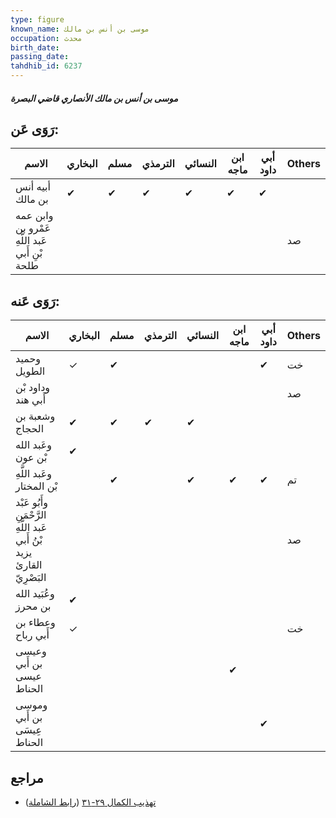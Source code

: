```yaml
---
type: figure
known_name: موسى بن أنس بن مالك
occupation: محدث
birth_date:
passing_date:
tahdhib_id: 6237
---
```

##### موسى بن أنس بن مالك الأنصاري قاضي البصرة

## رَوَى عَن:
| الاسم                                          | البخاري | مسلم | الترمذي | النسائي | ابن ماجه | أبي داود | Others |
| ---------------------------------------------- | ------- | ---- | ------- | ------- | -------- | -------- | ------ |
| أبيه أنس بن مالك                               | ✔       | ✔    | ✔       | ✔       | ✔        | ✔        |        |
| وابن عمه عَمْرو بن عَبد اللَّهِ بْنِ أَبي طلحة |         |      |         |         |          |          | صد     |
## رَوَى عَنه:
| الاسم                                                                  | البخاري | مسلم | الترمذي | النسائي | ابن ماجه | أبي داود | Others |
| ---------------------------------------------------------------------- | ------- | ---- | ------- | ------- | -------- | -------- | ------ |
| وحميد الطويل                                                           | ✓       | ✔    |         |         |          | ✔        | خت     |
| وداود بْن أَبي هند                                                     |         |      |         |         |          |          | صد     |
| وشعبة بن الحجاج                                                        | ✔       | ✔    | ✔       | ✔       |          |          |        |
| وعَبد الله بْن عون                                                     | ✔       |      |         |         |          |          |        |
| وعَبد اللَّهِ بْن المختار                                              |         | ✔    |         | ✔       | ✔        | ✔        | تم     |
| وأَبُو عَبْد الرَّحْمَنِ عَبد اللَّهِ بْنُ أَبي يزيد القارئ البَصْرِيّ |         |      |         |         |          |          | صد     |
| وعُبَيد الله بن محرز                                                   | ✔       |      |         |         |          |          |        |
| وعطاء بن أَبي رباح                                                     | ✓       |      |         |         |          |          | خت     |
| وعيسى بن أَبي عيسى الحناط                                              |         |      |         |         | ✔        |          |        |
| وموسى بن أَبي عِيسَى الحناط                                            |         |      |         |         |          | ✔        |        |
## مراجع
- [تهذيب الكمال ٢٩-٣١](obsidian://open?vault=Tahdhib-al-Kamal&file=Figures/٦٢٣٧-موسى%20بن%20أنس%20بن%20مالك%20الأنصاري%20قاضي%20البصرة) ([رابط الشاملة](https://shamela.ws/book/3722/15602))